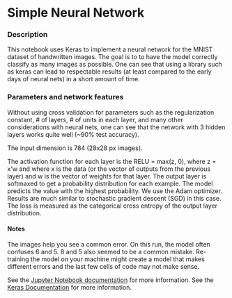 # Simple Neural Network

### Description
This notebook uses Keras to implement a neural network for the MNIST dataset of handwritten images. The goal is to to have the
model correctly classify as many images as possible. One can see that using a library such as keras can lead to respectable results
(at least compared to the early days of neural nets) in a short amount of time. 

### Parameters and network features
Without using cross validation for parameters such as the regularization constant, # of layers, # of units in each layer, and many other 
considerations with neural nets, one can see that the network with 3 hidden layers works quite well (~90% test accuracy). 

The input dimension is 784 (28x28 px images). 

The activation function for each layer is the RELU = max(z, 0), where z = x'w and where x is the data (or the vector of outputs from the previous layer) and w is the vector of weights for that layer. The output layer is softmaxed to get a probability distribution for each example. The model predicts the value with the highest probability. We use the Adam optimizer. Results are much similar to stochastic gradient descent (SGD) in this case. The loss is measured as the categorical cross entropy of the output layer distribution.

#### Notes
The images help you see a common error. On this run, the model often confuses 6 and 5. 8 and 5 also seemed to be a common mistake. Re-training the model on your machine might create a model that makes different errors and the last few cells of code may not make sense. 

See the [Jupyter Notebook documentation](https://jupyter.org/) for more information.
See the [Keras Documentation](https://keras.io/) for more information.

